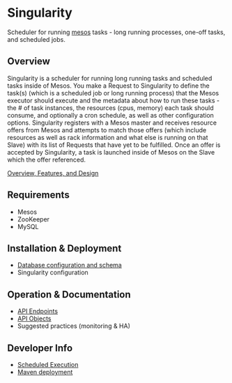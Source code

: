 # Singularity

Scheduler for running [mesos](http://mesos.apache.org/) tasks - long running processes, one-off tasks, and scheduled jobs.

## Overview

Singularity is a scheduler for running long running tasks and scheduled tasks inside of Mesos. You make a Request to Singularity to define the task(s) (which is a scheduled job or long running process) that the Mesos executor should execute and the metadata about how to run these tasks - the # of task instances, the resources (cpus, memory) each task should consume, and optionally a cron schedule, as well as other configuration options. Singularity registers with a Mesos master and receives resource offers from Mesos and attempts to match those offers (which include resources as well as rack information and what else is running on that Slave) with its list of Requests that have yet to be fulfilled. Once an offer is accepted by Singularity, a task is launched inside of Mesos on the Slave which the offer referenced.

[Overview, Features, and Design](overview.md)

## Requirements

- Mesos
- ZooKeeper
- MySQL

## Installation & Deployment

- [Database configuration and schema](database.md)
- Singularity configuration

## Operation & Documentation

- [API Endpoints](SingularityService/api.md)
- [API Objects](SingularityService/objects.md)
- Suggested practices (monitoring & HA)

## Developer Info

- [Scheduled Execution](scheduled.md)
- [Maven deployment](maven.md)
